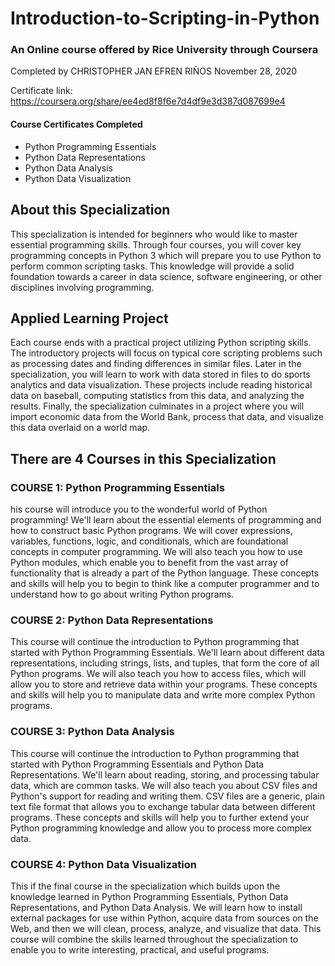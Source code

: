 # Introduction-to-Scripting-in-Python

### An Online course offered by Rice University through Coursera


Completed by CHRISTOPHER JAN EFREN RIÑOS
November 28, 2020

Certificate link: https://coursera.org/share/ee4ed8f8f6e7d4df9e3d387d087699e4

#### Course Certificates Completed
- Python Programming Essentials
- Python Data Representations
- Python Data Analysis
- Python Data Visualization

## About this Specialization
This specialization is intended for beginners who would like to master essential programming skills. Through four courses, you will cover key programming concepts in Python 3 which will prepare you to use Python to perform common scripting tasks. This knowledge will provide a solid foundation towards a career in data science, software engineering, or other disciplines involving programming. 

## Applied Learning Project
Each course ends with a practical project utilizing Python scripting skills. The introductory projects will focus on typical core scripting problems such as processing dates and finding differences in similar files. Later in the specialization, you will learn to work with data stored in files to do sports analytics and data visualization. These projects include reading historical data on baseball, computing statistics from this data, and analyzing the results. Finally, the specialization culminates in a project where you will import economic data from the World Bank, process that data, and visualize this data overlaid on a world map.

## There are 4 Courses in this Specialization

### COURSE 1: Python Programming Essentials
his course will introduce you to the wonderful world of Python programming!  We'll learn about the essential elements of programming and how to construct basic Python programs. We will cover expressions, variables, functions, logic, and conditionals, which are foundational concepts in computer programming. We will also teach you how to use Python modules, which enable you to benefit from the vast array of functionality that is already a part of the Python language. These concepts and skills will help you to begin to think like a computer programmer and to understand how to go about writing Python programs.

### COURSE 2: Python Data Representations
This course will continue the introduction to Python programming that started with Python Programming Essentials.  We'll learn about different data representations, including strings, lists, and tuples, that form the core of all Python programs.  We will also teach you how to access files, which will allow you to store and retrieve data within your programs. These concepts and skills will help you to manipulate data and write more complex Python programs.

### COURSE 3: Python Data Analysis
This course will continue the introduction to Python programming that started with Python Programming Essentials and Python Data Representations.  We'll learn about reading, storing, and processing tabular data, which are common tasks.  We will also teach you about CSV files and Python's support for reading and writing them.  CSV files are a generic, plain text file format that allows you to exchange tabular data between different programs. These concepts and skills will help you to further extend your Python programming knowledge and allow you to process more complex data.

### COURSE 4: Python Data Visualization
This if the final course in the specialization which builds upon the knowledge learned in Python Programming Essentials, Python Data Representations, and Python Data Analysis.  We will learn how to install external packages for use within Python, acquire data from sources on the Web, and then we will clean, process, analyze, and visualize that data. This course will combine the skills learned throughout the specialization to enable you to write interesting, practical, and useful programs.
